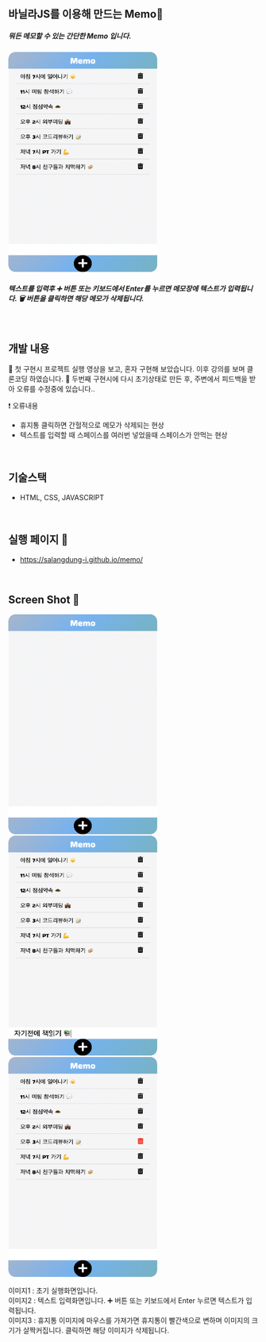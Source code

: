 ## 바닐라JS를 이용해 만드는 Memo📝
##### 뭐든 메모할 수 있는 간단한 Memo 입니다.   
<img src="img/memo-main.png" title="사용 화면" width="300px">   

 
##### 텍스트를 입력후 ➕ 버튼 또는 키보드에서 Enter를 누르면 메모장에 텍스트가 입력됩니다. 🗑 버튼을 클릭하면 해당 메모가 삭제됩니다.  
<br>

## 개발 내용 
📖 첫 구현시 프로젝트 실행 영상을 보고, 혼자 구현해 보았습니다. 이후 강의를 보며 클론코딩 하였습니다. 
📖 두번째 구현시에 다시 초기상태로 만든 후, 주변에서 피드백을 받아 오류를 수정중에 있습니다..  
  
❗️ 오류내용  
* 휴지통 클릭하면 간헐적으로 메모가 삭제되는 현상 
* 텍스트를 입력할 때 스페이스를 여러번 넣었을때 스페이스가 안먹는 현상
<br>

## 기술스택 
- HTML, CSS, JAVASCRIPT  
<br>

## 실행 페이지 🔗 
- https://salangdung-i.github.io/memo/  
<br>


## Screen Shot 📸
<div>
<img src="img/memo-init.png" title="사용 화면" width="300px">   
<img src="img/memo-text.png" title="사용 화면" width="300px">   
<img src="img/memo-delete.png" title="사용 화면" width="300px">   
</div>

 이미지1 : 초기 실행화면입니다.  
 이미지2 : 텍스트 입력화면입니다. ➕ 버튼 또는 키보드에서 Enter 누르면 텍스트가 입력됩니다.  
 이미지3 : 휴지통 이미지에 마우스를 가져가면 휴지통이 빨간색으로 변하며 이미지의 크기가 살짝커집니다. 클릭하면 해당 이미지가 삭제됩니다.


